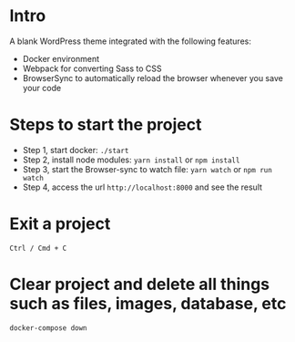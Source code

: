 # Intro
A blank WordPress theme integrated with the following features:

- Docker environment
- Webpack for converting Sass to CSS
- BrowserSync to automatically reload the browser whenever you save your code


# Steps to start the project
- Step 1, start docker: `./start`
- Step 2, install node modules: `yarn install` or `npm install`
- Step 3, start the Browser-sync to watch file: `yarn watch` or `npm run watch`
- Step 4, access the url `http://localhost:8000` and see the result


# Exit a project
`Ctrl / Cmd + C`

# Clear project and delete all things such as files, images, database, etc
`docker-compose down`